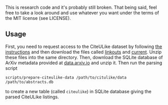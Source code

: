 This is research code and it's probably still broken. That being said, feel
free to take a look around and use whatever you want under the terms of the
MIT license (see LICENSE).

Usage
-----

First, you need to request access to the CiteULike dataset by following [the
instructions](http://www.citeulike.org/faq/data.adp) and then download the
files called [linkouts](http://static.citeulike.org/data/linkouts.bz2) and
[current](http://static.citeulike.org/data/current.bz2). Unzip these files
into the same directory. Then, download the SQLite database of ArXiv metadata
provided at [data.arxiv.io](http://data.arxiv.io/abstracts.db.gz) and unzip
it. Then run the parsing script

```
scripts/prepare-citeulike-data /path/to/citulike/data /path/to/abstracts.db
```

to create a new table (called `citeulike`) in SQLite database giving the
parsed CiteULike listings.
